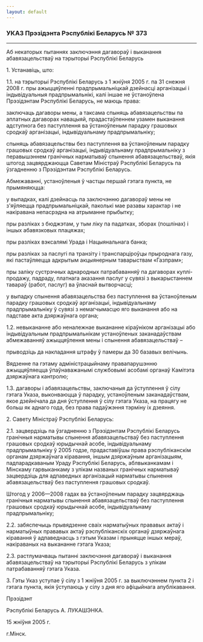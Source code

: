 ```yaml
---
layout: default
---
```


### УКАЗ Прэзідэнта Рэспублікі Беларусь № 373

****

<span class="underline"></span>

Аб некаторых пытаннях заключэння дагавораў і выканання абавязацельстваў
на тэрыторыі Рэспублікі Беларусь

1\. Устанавіць, што:

1.1. на тэрыторыі Рэспублікі Беларусь з 1 жніўня 2005 г. па 31 снежня
2008 г. пры ажыццяўленні прадпрымальніцкай дзейнасці арганізацыі і
індывідуальныя прадпрымальнікі, калі іншае не ўстаноўлена
Прэзідэнтам Рэспублікі Беларусь, не маюць права:

заключаць дагаворы мены, а таксама спыняць абавязацельствы па аплатных
дагаворах навацыяй, прадастаўленнем узамен выканання адступнога без
паступлення ва ўстаноўленым парадку грашовых сродкаў арганізацыі,
індывідуальнаму прадпрымальніку;

спыняць абавязацельствы без паступлення ва ўстаноўленым парадку грашовых
сродкаў арганізацыі, індывідуальнаму прадпрымальніку з перавышэннем
гранічных нарматываў спынення абавязацельстваў, якія штогод
зацвярджаюцца Саветам Міністраў Рэспублікі Беларусь па
ўзгадненню з Прэзідэнтам Рэспублікі Беларусь.

Абмежаванні, устаноўленыя ў частцы першай гэтага пункта, не прымяняюцца:

у выпадках, калі дзейнасць па заключэнню дагавораў мены не з'яўляецца
прадпрымальніцкай, паколькі мае разавы характар і не накіравана
непасрэдна на атрыманне прыбытку;

пры разліках з бюджэтам, у тым ліку па падатках, зборах (пошлінах) і
іншых абавязковых плацяжах;

пры разліках вэксалямі Урада і Нацыянальнага банка;

пры разліках за паслугі па транзіту і транспарціроўцы прыроднага газу,
які пастаўляецца адкрытым акцыянерным таварыствам «Газпрам»;

пры заліку сустрэчных аднародных патрабаванняў па дагаворах
куплі-продажу, падраду, платнага аказання паслуг у сувязі з
выкарыстаннем тавараў (работ, паслуг) ва ўласнай вытворчасці;

у выпадку спынення абавязацельства без паступлення ва ўстаноўленым
парадку грашовых сродкаў арганізацыі, індывідуальнаму
прадпрымальніку ў сувязі з немагчымасцю яго выканання або
на падставе акта дзяржаўнага органа;

1.2. невыкананне або неналежнае выкананне кіраўніком арганізацыі або
індывідуальным прадпрымальнікам устаноўленых заканадаўствам
абмежаванняў ажыццяўлення мены і спынення абавязацельстваў –

прыводзіць да накладання штрафу ў памеры да 30 базавых велічынь.

Вядзенне па гэтаму адміністрацыйнаму правапарушэнню ажыццяўляецца
ўпаўнаважанымі службовымі асобамі органаў Камітэта дзяржаўнага
кантролю;

1.3. дагаворы і абавязацельствы, заключаныя да ўступлення ў сілу гэтага
Указа, выконваюцца ў парадку, устаноўленым заканадаўствам, якое
дзейнічала да дня ўступлення ў сілу гэтага Указа, на працягу не
больш як аднаго года, без права падаўжэння тэрміну іх дзеяння.

2\. Савету Міністраў Рэспублікі Беларусь:

2.1. зацвердзіць па ўзгадненню з Прэзідэнтам Рэспублікі Беларусь
гранічныя нарматывы спынення абавязацельстваў без паступлення
грашовых сродкаў юрыдычнай асобе, індывідуальнаму прадпрымальніку ў
2005 годзе, прадаставіўшы права рэспубліканскім органам дзяржаўнага
кіравання, іншым дзяржаўным арганізацыям, падпарадкаваным Ураду
Рэспублікі Беларусь, аблвыканкамам і Мінскаму гарвыканкаму з улікам
названых гранічных нарматываў зацвердзіць для адпаведных арганізацый
нарматывы спынення абавязацельстваў без паступлення грашовых сродкаў.

Штогод у 2006—2008 гадах ва ўстаноўленым парадку зацвярджаць гранічныя
нарматывы спынення абавязацельстваў без паступлення грашовых сродкаў
юрыдычнай асобе, індывідуальнаму прадпрымальніку;

2.2. забяспечыць прывядзенне сваіх нарматыўных прававых актаў і
нарматыўных прававых актаў рэспубліканскіх органаў дзяржаўнага
кіравання ў адпаведнасць з гэтым Указам і прыняцце іншых мераў,
накіраваных на выкананне гэтага Указа;

2.3. растлумачваць пытанні заключэння дагавораў і выканання
абавязацельстваў на тэрыторыі Рэспублікі Беларусь з улікам
патрабаванняў гэтага Указа.

3\. Гэты Указ уступае ў сілу з 1 жніўня 2005 г. за выключэннем пункта 2
і гэтага пункта, якія ўступаюць у сілу з дня яго афіцыйнага
апублікавання.

Прэзідэнт

Рэспублікі Беларусь А. ЛУКАШЭНКА.

15 жніўня 2005 г.

г.Мінск.
